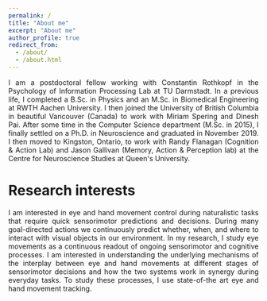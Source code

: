 ```yaml
---
permalink: /
title: "About me"
excerpt: "About me"
author_profile: true
redirect_from: 
  - /about/
  - /about.html
---
```


<p style="text-align:justify">
I am a postdoctoral fellow working with Constantin Rothkopf in the Psychology of Information Processing Lab at TU Darmstadt. In a previous life, I completed a B.Sc. in Physics and an M.Sc. in Biomedical Engineering at RWTH Aachen University. I then joined the University of British Columbia in beautiful Vancouver (Canada) to work with Miriam Spering and Dinesh Pai. After some time in the Computer Science department (M.Sc. in 2015), I finally settled on a Ph.D. in Neuroscience and graduated in November 2019. I then moved to Kingston, Ontario, to work with Randy Flanagan (Cognition & Action Lab) and Jason Gallivan (Memory, Action & Perception lab) at the Centre for Neuroscience Studies at Queen's University.
</p>

Research interests
======
<p style="text-align:justify">
I am interested in eye and hand movement control during naturalistic tasks that require quick sensorimotor predictions and decisions. During many goal-directed actions we continuously predict whether, when, and where to interact with visual objects in our environment. In my research, I study eye movements as a continuous readout of ongoing sensorimotor and cognitive processes. I am interested in understanding the underlying mechanisms of the interplay between eye and hand movements at different stages of sensorimotor decisions and how the two systems work in synergy during everyday tasks. To study these processes, I use state-of-the art eye and hand movement tracking. 
</p>

<!--Fooken fun facts
======
<p align="justify">
I have played field hockey (competitively at times) pretty much all of my life. I also like to skate and shoot the puck around whenever I can get on the ice. I am a huge sports fan and suffer from supporting the 1. FC Köln and the Vancouver Canucks. I also like cooking, travelling, and camping. Last, but certainly not least I enjoy chasing my two kids around. Kudos to them for keeping my life bright and chaotic all day every day. 
</p>
-->